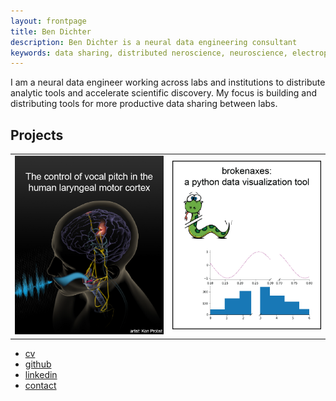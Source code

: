 ```yaml
---
layout: frontpage
title: Ben Dichter
description: Ben Dichter is a neural data engineering consultant
keywords: data sharing, distributed neroscience, neuroscience, electrophysiology, ECoG
---
```

I am a neural data engineer working across labs and institutions to distribute analytic tools and accelerate scientific discovery. My focus is building and distributing tools for more productive data sharing between labs.

## Projects

<table class="wide">
<tr>
  <td class="left" width="50%">
    <a href="https://github.com/ChangLabUcsf/larynx_control">
        <img src="assets/bigpublpics/lx_control_cover_and_title.png" alt="Pitch paper" title="Neural control of larynx. Image by Ken Probst"/>
    </a>
  </td>
  <td class="right" width="50%">
    <a href="https://github.com/bendichter/brokenaxes">
        <img src="assets/bigpublpics/brokenaxes.png" alt="brokenaxes" title="brokenaxes"/>
    </a>
  </td>
</tr>
</table>


<div class="navbar">
  <div class="navbar-inner">
      <ul class="nav">
          <li><a href="assets/Dichter_cv.pdf">cv</a></li>
          <li><a href="https://github.com/bendichter">github</a></li>
          <li><a href="https://www.linkedin.com/in/bendichter/">linkedin</a></li>
          <li><a href="{{ site.baseurl }}/pages/about.html#contact">contact</a></li>
      </ul>
  </div>
</div>

